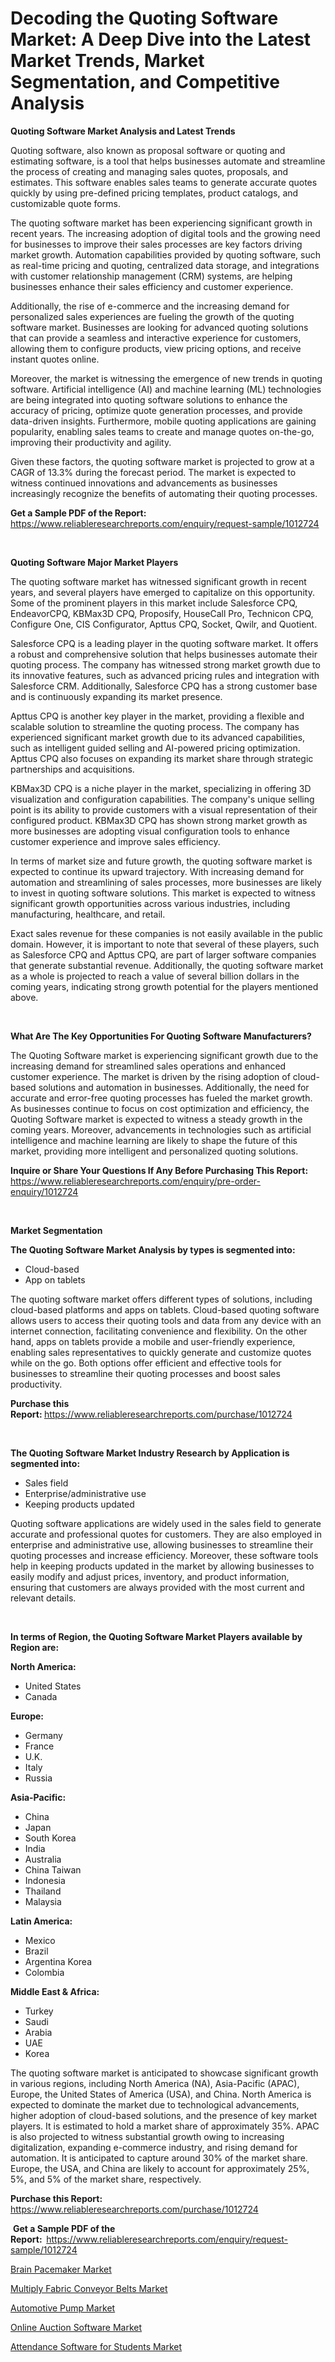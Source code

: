 <p><h1>Decoding the Quoting Software Market: A Deep Dive into the Latest Market Trends, Market Segmentation, and Competitive Analysis</h1></p><p><strong>Quoting Software Market Analysis and Latest Trends</strong></p>
<p><p>Quoting software, also known as proposal software or quoting and estimating software, is a tool that helps businesses automate and streamline the process of creating and managing sales quotes, proposals, and estimates. This software enables sales teams to generate accurate quotes quickly by using pre-defined pricing templates, product catalogs, and customizable quote forms.</p><p>The quoting software market has been experiencing significant growth in recent years. The increasing adoption of digital tools and the growing need for businesses to improve their sales processes are key factors driving market growth. Automation capabilities provided by quoting software, such as real-time pricing and quoting, centralized data storage, and integrations with customer relationship management (CRM) systems, are helping businesses enhance their sales efficiency and customer experience.</p><p>Additionally, the rise of e-commerce and the increasing demand for personalized sales experiences are fueling the growth of the quoting software market. Businesses are looking for advanced quoting solutions that can provide a seamless and interactive experience for customers, allowing them to configure products, view pricing options, and receive instant quotes online.</p><p>Moreover, the market is witnessing the emergence of new trends in quoting software. Artificial intelligence (AI) and machine learning (ML) technologies are being integrated into quoting software solutions to enhance the accuracy of pricing, optimize quote generation processes, and provide data-driven insights. Furthermore, mobile quoting applications are gaining popularity, enabling sales teams to create and manage quotes on-the-go, improving their productivity and agility.</p><p>Given these factors, the quoting software market is projected to grow at a CAGR of 13.3% during the forecast period. The market is expected to witness continued innovations and advancements as businesses increasingly recognize the benefits of automating their quoting processes.</p></p>
<p><strong>Get a Sample PDF of the Report:&nbsp;</strong> <a href="https://www.reliableresearchreports.com/enquiry/request-sample/1012724">https://www.reliableresearchreports.com/enquiry/request-sample/1012724</a></p>
<p>&nbsp;</p>
<p><strong>Quoting Software Major Market Players</strong></p>
<p><p>The quoting software market has witnessed significant growth in recent years, and several players have emerged to capitalize on this opportunity. Some of the prominent players in this market include Salesforce CPQ, EndeavorCPQ, KBMax3D CPQ, Proposify, HouseCall Pro, Technicon CPQ, Configure One, CIS Configurator, Apttus CPQ, Socket, Qwilr, and Quotient.</p><p>Salesforce CPQ is a leading player in the quoting software market. It offers a robust and comprehensive solution that helps businesses automate their quoting process. The company has witnessed strong market growth due to its innovative features, such as advanced pricing rules and integration with Salesforce CRM. Additionally, Salesforce CPQ has a strong customer base and is continuously expanding its market presence.</p><p>Apttus CPQ is another key player in the market, providing a flexible and scalable solution to streamline the quoting process. The company has experienced significant market growth due to its advanced capabilities, such as intelligent guided selling and AI-powered pricing optimization. Apttus CPQ also focuses on expanding its market share through strategic partnerships and acquisitions.</p><p>KBMax3D CPQ is a niche player in the market, specializing in offering 3D visualization and configuration capabilities. The company's unique selling point is its ability to provide customers with a visual representation of their configured product. KBMax3D CPQ has shown strong market growth as more businesses are adopting visual configuration tools to enhance customer experience and improve sales efficiency.</p><p>In terms of market size and future growth, the quoting software market is expected to continue its upward trajectory. With increasing demand for automation and streamlining of sales processes, more businesses are likely to invest in quoting software solutions. This market is expected to witness significant growth opportunities across various industries, including manufacturing, healthcare, and retail.</p><p>Exact sales revenue for these companies is not easily available in the public domain. However, it is important to note that several of these players, such as Salesforce CPQ and Apttus CPQ, are part of larger software companies that generate substantial revenue. Additionally, the quoting software market as a whole is projected to reach a value of several billion dollars in the coming years, indicating strong growth potential for the players mentioned above.</p></p>
<p>&nbsp;</p>
<p><strong>What Are The Key Opportunities For Quoting Software Manufacturers?</strong></p>
<p><p>The Quoting Software market is experiencing significant growth due to the increasing demand for streamlined sales operations and enhanced customer experience. The market is driven by the rising adoption of cloud-based solutions and automation in businesses. Additionally, the need for accurate and error-free quoting processes has fueled the market growth. As businesses continue to focus on cost optimization and efficiency, the Quoting Software market is expected to witness a steady growth in the coming years. Moreover, advancements in technologies such as artificial intelligence and machine learning are likely to shape the future of this market, providing more intelligent and personalized quoting solutions.</p></p>
<p><strong>Inquire or Share Your Questions If Any Before Purchasing This Report:</strong> <a href="https://www.reliableresearchreports.com/enquiry/pre-order-enquiry/1012724">https://www.reliableresearchreports.com/enquiry/pre-order-enquiry/1012724</a></p>
<p>&nbsp;</p>
<p><strong>Market Segmentation</strong></p>
<p><strong>The Quoting Software Market Analysis by types is segmented into:</strong></p>
<p><ul><li>Cloud-based</li><li>App on tablets</li></ul></p>
<p><p>The quoting software market offers different types of solutions, including cloud-based platforms and apps on tablets. Cloud-based quoting software allows users to access their quoting tools and data from any device with an internet connection, facilitating convenience and flexibility. On the other hand, apps on tablets provide a mobile and user-friendly experience, enabling sales representatives to quickly generate and customize quotes while on the go. Both options offer efficient and effective tools for businesses to streamline their quoting processes and boost sales productivity.</p></p>
<p><strong>Purchase this Report:&nbsp;</strong><a href="https://www.reliableresearchreports.com/purchase/1012724">https://www.reliableresearchreports.com/purchase/1012724</a></p>
<p>&nbsp;</p>
<p><strong>The Quoting Software Market Industry Research by Application is segmented into:</strong></p>
<p><ul><li>Sales field</li><li>Enterprise/administrative use</li><li>Keeping products updated</li></ul></p>
<p><p>Quoting software applications are widely used in the sales field to generate accurate and professional quotes for customers. They are also employed in enterprise and administrative use, allowing businesses to streamline their quoting processes and increase efficiency. Moreover, these software tools help in keeping products updated in the market by allowing businesses to easily modify and adjust prices, inventory, and product information, ensuring that customers are always provided with the most current and relevant details.</p></p>
<p>&nbsp;</p>
<p><strong>In terms of Region, the Quoting Software Market Players available by Region are:</strong></p>
<p>
    <p> <strong> North America: </strong>
        <ul>
            <li>United States</li>
            <li>Canada</li>
        </ul>
        </p> 
    <p> <strong> Europe: </strong>
        <ul>
            <li>Germany</li>
            <li>France</li>
            <li>U.K.</li>
            <li>Italy</li>
            <li>Russia</li>
        </ul>
        </p> 
    <p> <strong> Asia-Pacific: </strong>
        <ul>
            <li>China</li>
            <li>Japan</li>
            <li>South Korea</li>
            <li>India</li>
            <li>Australia</li>
            <li>China Taiwan</li>
            <li>Indonesia</li>
            <li>Thailand</li>
            <li>Malaysia</li>
        </ul>
        </p> 
    <p> <strong> Latin America: </strong>
        <ul>
            <li>Mexico</li>
            <li>Brazil</li>
            <li>Argentina Korea</li>
            <li>Colombia</li>
        </ul>
        </p> 
    <p> <strong> Middle East & Africa: </strong>
        <ul>
            <li>Turkey</li>
            <li>Saudi</li>
            <li>Arabia</li>
            <li>UAE</li>
            <li>Korea</li>
        </ul>
    </p>
    </p>
<p><p>The quoting software market is anticipated to showcase significant growth in various regions, including North America (NA), Asia-Pacific (APAC), Europe, the United States of America (USA), and China. North America is expected to dominate the market due to technological advancements, higher adoption of cloud-based solutions, and the presence of key market players. It is estimated to hold a market share of approximately 35%. APAC is also projected to witness substantial growth owing to increasing digitalization, expanding e-commerce industry, and rising demand for automation. It is anticipated to capture around 30% of the market share. Europe, the USA, and China are likely to account for approximately 25%, 5%, and 5% of the market share, respectively.</p></p>
<p><strong>Purchase this Report: </strong><a href="https://www.reliableresearchreports.com/purchase/1012724">https://www.reliableresearchreports.com/purchase/1012724</a></p>
<p>&nbsp;<strong>Get a Sample PDF of the Report:&nbsp;&nbsp;</strong><a href="https://www.reliableresearchreports.com/enquiry/request-sample/1012724">https://www.reliableresearchreports.com/enquiry/request-sample/1012724</a></p>
<p><strong></strong></p>
<p><p><a href="https://medium.com/@elizabethramirez644/brain-pacemaker-market-the-key-to-successful-business-strategy-forecast-till-2030-ffa20cd396c9">Brain Pacemaker Market</a></p><p><a href="https://www.linkedin.com/pulse/multiply-fabric-conveyor-belts-market-research-report-unlocks-vzkae?trackingId=xMIJZchrT9i5tQPoIaW2FA%3D%3D">Multiply Fabric Conveyor Belts Market</a></p><p><a href="https://www.linkedin.com/pulse/automotive-pump-market-centers-aspects-growth-share-opportunity-ogave?trackingId=fDPp3WLLST6XNZW7Xz3edA%3D%3D">Automotive Pump Market</a></p><p><a href="https://github.com/wwwkeltoum/Market-Research-Report-List-1/blob/main/online-auction-software-market.md">Online Auction Software Market</a></p><p><a href="https://github.com/changoleonlaverguenzanoexiste/Market-Research-Report-List-1/blob/main/attendance-software-for-students-market.md">Attendance Software for Students Market</a></p></p>